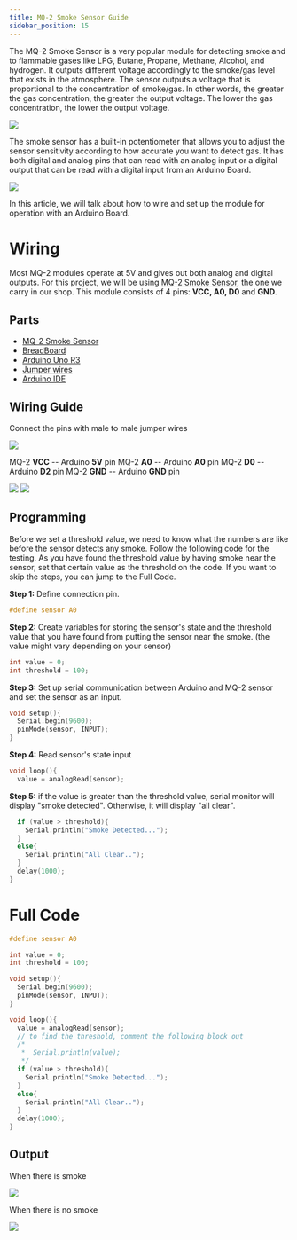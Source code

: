 ```yaml
---
title: MQ-2 Smoke Sensor Guide
sidebar_position: 15
---
```


The MQ-2 Smoke Sensor is a very popular module for detecting smoke and to flammable gases like LPG, Butane, Propane, Methane, Alcohol, and hydrogen. It outputs different voltage accordingly to the smoke/gas level that exists in the atmosphere. The sensor outputs a voltage that is proportional to the concentration of smoke/gas. In other words, the greater the gas concentration, the greater the output voltage. The lower the gas concentration, the lower the output voltage. 

![](/img/docs/product_guide/2377_01.jpg)

The smoke sensor has a built-in potentiometer that allows you to adjust the sensor sensitivity according to how accurate you want to detect gas. It has both digital and analog pins that can read with an analog input or a digital output that can be read with a digital input from an Arduino Board. 

![](/img/docs/product_guide/2377_01.png)

In this article, we will talk about how to wire and set up the module for operation with an Arduino Board.  

# Wiring 
Most MQ-2 modules operate at 5V and gives out both analog and digital outputs. For this project, we will be using [MQ-2 Smoke Sensor](https://www.canadarobotix.com/2377), the one we carry in our shop. This module consists of 4 pins: **VCC, A0, D0** and **GND**.

## Parts
* [MQ-2 Smoke Sensor](https://www.canadarobotix.com/2377)
* [BreadBoard](https://www.canadarobotix.com/223)
* [Arduino Uno R3](https://www.canadarobotix.com/products/60)
* [Jumper wires](https://www.canadarobotix.com/products/922)
* [Arduino IDE](https://www.arduino.cc/en/software)

## Wiring Guide
Connect the pins with male to male jumper wires 

![](/img/docs/product_guide/2377_02.png)

MQ-2 **VCC** -- Arduino **5V** pin 
MQ-2 **A0** -- Arduino **A0** pin 
MQ-2 **D0** -- Arduino **D2** pin 
MQ-2 **GND** -- Arduino **GND** pin

![](/img/docs/product_guide/2377_03.png)
![](/img/docs/product_guide/2377_04.png)

## Programming 
Before we set a threshold value, we need to know what the numbers are like before the sensor detects any smoke. Follow the following code for the testing. As you have found the threshold value by having smoke near the sensor, set that certain value as the threshold on the code. If you want to skip the steps, you can jump to the Full Code. 

**Step 1:** Define connection pin.

```c
#define sensor A0 
```

**Step 2:** Create variables for storing the sensor's state and the threshold value that you have found from putting the sensor near the smoke. (the value might vary depending on your sensor) 

```c
int value = 0;
int threshold = 100;
```

**Step 3:** Set up serial communication between Arduino and MQ-2 sensor and set the sensor as an input. 

```c
void setup(){
  Serial.begin(9600);
  pinMode(sensor, INPUT);
}
```

**Step 4:** Read sensor's state input

```c
void loop(){
  value = analogRead(sensor);
```

**Step 5:** if the value is greater than the threshold value, serial monitor will display "smoke detected". Otherwise, it will display "all clear". 

```c
  if (value > threshold){
    Serial.println("Smoke Detected...");
  }
  else{
    Serial.println("All Clear..");
  }
  delay(1000);
}
```

# Full Code

```c
#define sensor A0 

int value = 0;
int threshold = 100;

void setup(){
  Serial.begin(9600);
  pinMode(sensor, INPUT);
}

void loop(){
  value = analogRead(sensor);
  // to find the threshold, comment the following block out
  /* 
   *  Serial.println(value);
   */
  if (value > threshold){
    Serial.println("Smoke Detected...");
  }
  else{
    Serial.println("All Clear..");
  }
  delay(1000);
}
```

## Output
When there is smoke

 ![](/img/docs/product_guide/2377_05.png)

When there is no smoke 

![](/img/docs/product_guide/2377_06.png)